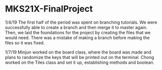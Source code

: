 # MKS21X-FinalProject
1/4/19
The first half of the period was spent on branching tutorials. We were successfully able to create a branch and then merge it to master again. Then, we laid the foundations for the project by creating the files that we would need. There was a mistake of making a branch before making the files so it was fixed.

1/7/19
Minjun worked on the board class, where the board was made and plans to randomize the keys that will be printed out on the terminal. Chong worked on the Tiles class and set it up, establishing methods and boolean.
